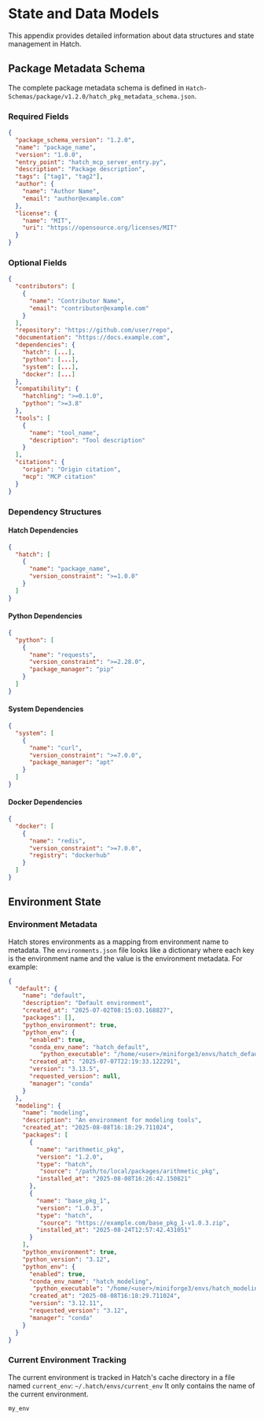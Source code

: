 # State and Data Models

This appendix provides detailed information about data structures and state management in Hatch.

## Package Metadata Schema

The complete package metadata schema is defined in `Hatch-Schemas/package/v1.2.0/hatch_pkg_metadata_schema.json`.

### Required Fields

```json
{
  "package_schema_version": "1.2.0",
  "name": "package_name",
  "version": "1.0.0", 
  "entry_point": "hatch_mcp_server_entry.py",
  "description": "Package description",
  "tags": ["tag1", "tag2"],
  "author": {
    "name": "Author Name",
    "email": "author@example.com"
  },
  "license": {
    "name": "MIT",
    "uri": "https://opensource.org/licenses/MIT"
  }
}
```

### Optional Fields

```json
{
  "contributors": [
    {
      "name": "Contributor Name",
      "email": "contributor@example.com"
    }
  ],
  "repository": "https://github.com/user/repo",
  "documentation": "https://docs.example.com",
  "dependencies": {
    "hatch": [...],
    "python": [...],
    "system": [...],
    "docker": [...]
  },
  "compatibility": {
    "hatchling": ">=0.1.0",
    "python": ">=3.8"
  },
  "tools": [
    {
      "name": "tool_name",
      "description": "Tool description"
    }
  ],
  "citations": {
    "origin": "Origin citation",
    "mcp": "MCP citation"
  }
}
```

### Dependency Structures

#### Hatch Dependencies

```json
{
  "hatch": [
    {
      "name": "package_name",
      "version_constraint": ">=1.0.0"
    }
  ]
}
```

#### Python Dependencies

```json
{
  "python": [
    {
      "name": "requests",
      "version_constraint": ">=2.28.0",
      "package_manager": "pip"
    }
  ]
}
```

#### System Dependencies

```json
{
  "system": [
    {
      "name": "curl",
      "version_constraint": ">=7.0.0",
      "package_manager": "apt"
    }
  ]
}
```

#### Docker Dependencies

```json
{
  "docker": [
    {
      "name": "redis",
      "version_constraint": ">=7.0.0",
      "registry": "dockerhub"
    }
  ]
}
```

## Environment State

### Environment Metadata

Hatch stores environments as a mapping from environment name to metadata. The `environments.json` file looks like a dictionary where each key is the environment name and the value is the environment metadata. For example:

```json
{
  "default": {
    "name": "default",
    "description": "Default environment",
    "created_at": "2025-07-02T08:15:03.168827",
    "packages": [],
    "python_environment": true,
    "python_env": {
      "enabled": true,
      "conda_env_name": "hatch_default",
         "python_executable": "/home/<user>/miniforge3/envs/hatch_default/bin/python",
      "created_at": "2025-07-07T22:19:33.122291",
      "version": "3.13.5",
      "requested_version": null,
      "manager": "conda"
    }
  },
  "modeling": {
    "name": "modeling",
    "description": "An environment for modeling tools",
    "created_at": "2025-08-08T16:18:29.711024",
    "packages": [
      {
        "name": "arithmetic_pkg",
        "version": "1.2.0",
        "type": "hatch",
         "source": "/path/to/local/packages/arithmetic_pkg",
        "installed_at": "2025-08-08T16:26:42.150821"
      },
      {
        "name": "base_pkg_1",
        "version": "1.0.3",
        "type": "hatch",
         "source": "https://example.com/base_pkg_1-v1.0.3.zip",
        "installed_at": "2025-08-24T12:57:42.431051"
      }
    ],
    "python_environment": true,
    "python_version": "3.12",
    "python_env": {
      "enabled": true,
      "conda_env_name": "hatch_modeling",
       "python_executable": "/home/<user>/miniforge3/envs/hatch_modeling/bin/python",
      "created_at": "2025-08-08T16:18:29.711024",
      "version": "3.12.11",
      "requested_version": "3.12",
      "manager": "conda"
    }
  }
}
```

### Current Environment Tracking

The current environment is tracked in Hatch's cache directory in a file named `current_env`: `~/.hatch/envs/current_env`
It only contains the name of the current environment.

```txt
my_env
```
